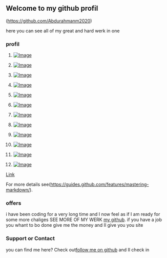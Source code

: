## Welcome to my github profil
(https://github.com/Abdurahmanm2020)


here you can see all of my great and hard werk in one

### profil

 1. [![Image](sos-css.jpg)](https://abdurahmanm2020.github.io/sos-two/index.html)
 
 2. [![Image](somon.jpg)](https://abdurahmanm2020.github.io/SIMON/start.html)

 3. [![Image](pethunt-2.jpg)](https://abdurahmanm2020.github.io/PetHunt/)
 
 4. [![Image](pethunt.jpg)](https://abdurahmanm2020.github.io/PetHunt-Pet-retailer/)
 
 5. [![Image](music-maker.jpg)](https://abdurahmanm2020.github.io/music-maker/)
 
 6. [![Image](manny.jpg)](https://abdurahmanm2020.github.io/Manny/)
 
 7. [![Image](love)](https://abdurahmanm2020.github.io/loving/)
 
 8. [![Image](huddle.jpg)](https://abdurahmanm2020.github.io/Huddle/)
 
 9. [![Image](fyol.jpg)](https://abdurahmanm2020.github.io/Fylo/)
 
 10. [![Image](dice-to-rule.jpg)](https://abdurahmanm2020.github.io/Dice-to-rule/start-page.html)
 
 11. [![Image](clipbard.jpg)](https://abdurahmanm2020.github.io/Clipboard/)
 
 12. [![Image](calculator.jpg)](https://abdurahmanm2020.github.io/Calculator/calulator.html)
 
[Link](url)


For more details see(https://guides.github.com/features/mastering-markdown/).

### offers

i have been coding for a very long time and I now feel as if I am ready for some more chaliges SEE MORE OF MY WERK [my github](https://github.com/Abdurahmanm2020). if you have a job you whant to bo done give me the money and Il give you you site 

### Support or Contact

you can find me here? Check out[follow me on github](https://github.com/Abdurahmanm2020) and Il check in
